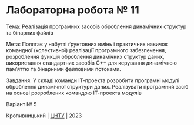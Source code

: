﻿# Лабораторна робота № 11

Тема: Реалізація програмних засобів оброблення динамічних структур та бінарних файлів

Мета: Полягає у набутті ґрунтовних вмінь і практичних навичок командної (колективної) реалізації програмного забезпечення, розроблення функцій оброблення динамічних структур даних, використання стандартних засобів С++ для керування динамічною пам’яттю та бінарними файловими потоками.

Завдання: У складі команди ІТ-проекта розробити програмні модулі оброблення динамічної структури даних.
Реалізувати програмний засіб на основі розроблених командою ІТ-проекта модулів

Варіант № 5


Кропивницький | <a href="http://www.kntu.kr.ua/">ЦНТУ</a> | 2023

